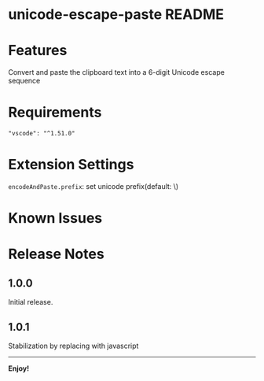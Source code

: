 # unicode-escape-paste README

# Features

Convert and paste the clipboard text into a 6-digit Unicode escape sequence



# Requirements

`"vscode": "^1.51.0"`


# Extension Settings

`encodeAndPaste.prefix`: <string>set unicode prefix(default: \\)

# Known Issues

# Release Notes

## 1.0.0

Initial release.

## 1.0.1
Stabilization by replacing with javascript

-----------------------------------------------------------------------------------------------------------

**Enjoy!**
